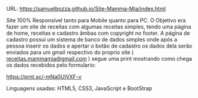URL: https://samuelbozza.github.io/Site-Mamma-Mia/index.html

Site 100% Responsivel tanto para Mobile quanto para PC.
O Objetivo era fazer um site de receitas com algumas receitas simples, tendo uma página de home, receitas e cadastro âmbas com copyright no footer.
A página de cadastro possui um sistema de banco de dados simples onde após a pessoa inserir os dados e apertar o botão de cadastro os dados dela serão
enviados para um gmail respectivo do proprio site ( receitas.mammamia@gmail.com ) segue uma print mostrando como chega os dados recebidos pelo formulario:

https://prnt.sc/-mNa0UlVXF-v


Linguagens usadas: HTML5, CSS3, JavaScript e BootStrap

